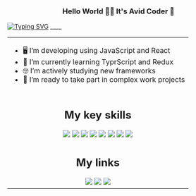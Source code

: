 <h3 align= "center"> Hello World 👋🏼 It's Avid Coder 💓 </h3>
<a href="https://git.io/typing-svg"><img src="https://readme-typing-svg.herokuapp.com?font=Fira+Code&pause=1000&color=F7EDE5&center=true&random=false&width=435&lines=front-end+developer" alt="Typing SVG" /></a>
____
<table>
  <tbody>
    <tr>
      <td>
        <ul>
          <li>🖥️ I’m developing using JavaScript and React</li>
          <li>🔭 I’m currently learning TyprScript and Redux</li>
          <li>🤓 I’m actively studying new frameworks</li>
          <li>🫡 I’m ready to take part in complex work projects</li>
        </ul>
      </td>
    </tr>
    <tr>
      <td>
        <h2 align="center">My key skills</h2>
        <div align="center">
          <img src="https://img.shields.io/badge/html5-%23E34F26.svg?style=for-the-badge&logo=html5&logoColor=white">
          <img src="https://img.shields.io/badge/css3-%231572B6.svg?style=for-the-badge&logo=css3&logoColor=white"/>
          <img src="https://img.shields.io/badge/javascript-%23323330.svg?style=for-the-badge&logo=javascript&logoColor=%23F7DF1E">
          <img src="https://img.shields.io/badge/MongoDB-%234ea94b.svg?style=for-the-badge&logo=mongodb&logoColor=white"/>
          <img src="https://img.shields.io/badge/node.js-6DA55F?style=for-the-badge&logo=node.js&logoColor=white"/>
          <img src="https://img.shields.io/badge/react-%2320232a.svg?style=for-the-badge&logo=react&logoColor=%2361DAFB"/>
          <img src="https://img.shields.io/badge/typescript-%23007ACC.svg?style=for-the-badge&logo=typescript&logoColor=white"/>
          <img src="https://img.shields.io/badge/git-%23F05033.svg?style=for-the-badge&logo=git&logoColor=white"/>
        </div>
      </td>
    </tr>
    <tr>
      <td>
        <h2 align="center">My links</h2>
        <div align="center">
          <a href="#"><img src="https://img.shields.io/badge/steam-%23000000.svg?style=for-the-badge&logo=steam&logoColor=white"/></a>
          <a href="#"><img src="https://img.shields.io/badge/Codewars-B1361E?style=for-the-badge&logo=codewars&logoColor=grey"/></a>
          <a href="#"><img src="https://img.shields.io/badge/Telegram-2CA5E0?style=for-the-badge&logo=telegram&logoColor=white"/></a>
        </div>
      </td>
    </tr>
  </tbody>
</table>

